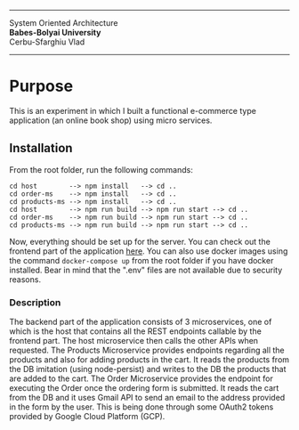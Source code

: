 ***

System Oriented Architecture  
**Babes-Bolyai University**  
Cerbu-Sfarghiu Vlad

***

# Purpose

This is an experiment in which I built a functional e-commerce type application (an online book shop) using micro services.

## Installation

From the root folder, run the following commands:

    cd host        --> npm install   --> cd ..
    cd order-ms    --> npm install   --> cd ..
    cd products-ms --> npm install   --> cd ..
    cd host        --> npm run build --> npm run start --> cd ..
    cd order-ms    --> npm run build --> npm run start --> cd ..
    cd products-ms --> npm run build --> npm run start --> cd ..


Now, everything should be set up for the server. You can check out the frontend part of the application [here]().
You can also use docker images using the command `docker-compose up` from the root folder if you have docker installed.
Bear in mind that the ".env" files are not available due to security reasons.

### Description

The backend part of the application consists of 3 microservices, one of which is the host that contains all the REST endpoints callable by the frontend part. The host microservice then calls the other APIs when requested.
The Products Microservice provides endpoints regarding all the products and also for adding products in the cart. It reads the products from the DB imitation (using node-persist) and writes to the DB the products that are added to the cart.
The Order Microservice provides the endpoint for executing the Order once the ordering form is submitted. It reads the cart from the DB and it uses Gmail API to send an email to the address provided in the form by the user. This is being done through some OAuth2 tokens provided by Google Cloud Platform (GCP).